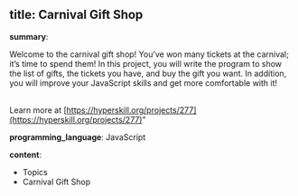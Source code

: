 
## title: Carnival Gift Shop

**summary**: <p>Welcome to the carnival gift shop! You’ve won many tickets at the carnival; it’s time to spend them! In this project, you will write the program to show the list of gifts, the tickets you have, and buy the gift you want. In addition, you will improve your JavaScript skills and get more comfortable with it!</p><br/>Learn more at [https://hyperskill.org/projects/277](https://hyperskill.org/projects/277)"

**programming_language**: JavaScript

**content**:
  - Topics
  - Carnival Gift Shop

